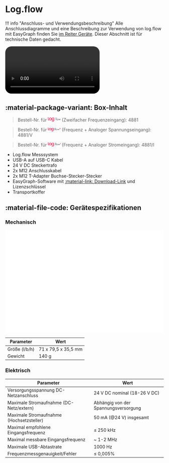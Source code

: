 # Log.flow

!!! info "Anschluss- und Verwendungsbeschreibung"
    Alle Anschlussdiagramme und eine Beschreibung zur Verwendung von log.flow mit EasyGraph finden Sie [im Reiter Geräte](devices.md#logflow-datalogging-system). Dieser Abschnitt ist für technische Daten gedacht.

<video controls autoplay loop src="img/logflowteaser.mp4" style="border-radius: 20px;"> </video>

## :material-package-variant: Box-Inhalt

> Bestell-Nr. für <img src="img/logflow.svg" alt="Zeichnung" width="40"/> (Zweifacher Frequenzeingang): 4881

> Bestell-Nr. für <img src="img/logflowv.svg" alt="drawing" width="40"/> (Frequenz + Analoger Spannungseingang): 4881/V

> Bestell-Nr. für <img src="img/logflowi.svg" alt="drawing" width="40"/> (Frequenz + Analoger Stromeingang): 4881/I


- Log.flow Messsystem 
- USB-A auf USB-C Kabel
- 24 V DC Steckertrafo
- 2x M12 Anschlusskabel 
- 2x M12 T-Adapter Buchse-Stecker-Stecker 
- EasyGraph-Software mit [:material-link: Download-Link](https://www.vse-flow.com/login.html "vse-flow.com/login.html") und Lizenzschlüssel
- Transportkoffer

## :material-file-code: Gerätespezifikationen

### Mechanisch

![](img/kbdraw.svg)

**Parameter** | **Wert**
--- | ---
Größe (l/b/h) | 71 x 79,5 x 35,5 mm
Gewicht | 140 g

### Elektrisch

**Parameter** | **Wert**
--- | ---
Versorgungsspannung DC-Netzanschluss | 24 V DC nominal (18-26 V DC)
Maximale Stromaufnahme (DC-Netz/extern) | Abhängig von der Spannungsversorgung
Maximale Stromaufnahme (Hochsetzsteller) | 50 mA (@24 V) insgesamt
Maximal empfohlene Eingangsfrequenz | ≤ 250 kHz
Maximal messbare Eingangsfrequenz | ~ 1-2 MHz
Maximale USB-Abtastrate | 1000 Hz
Frequenzmessgenauigkeit/Fehler | ≤ 0,005%

<!--
Leerlaufstrom | ~ _tbd_ mA
-->
